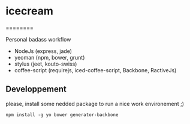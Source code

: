 # icecream
========

Personal badass workflow
+ NodeJs (express, jade)
+ yeoman (npm, bower, grunt)
+ stylus (jeet, kouto-swiss)
+ coffee-script (requirejs, iced-coffee-script, Backbone, RactiveJs)


## Developpement
please, install some nedded package to run a nice work environement ;)
```
npm install -g yo bower generator-backbone
```